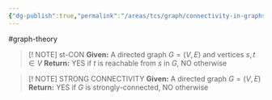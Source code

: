 ```yaml
---
{"dg-publish":true,"permalink":"/areas/tcs/graph/connectivity-in-graphs/"}
---
```


#graph-theory

> [! NOTE] st-CON
> **Given:** A directed graph $G = (V, E)$ and vertices $s, t \in V$
> **Return:** YES if $t$ is reachable from $s$ in $G$, NO otherwise 

> [! NOTE] STRONG CONNECTIVITY
> **Given:** A directed graph $G = (V, E)$
> **Return:** YES if $G$ is strongly-connected, NO otherwise

